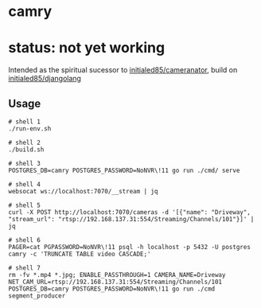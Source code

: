 # camry

# status: not yet working

Intended as the spiritual sucessor to [initialed85/cameranator](https://github.com/initialed85/cameranator), build on [initialed85/djangolang](https://github.com/initialed85/djangolang)

## Usage

```shell
# shell 1
./run-env.sh

# shell 2
./build.sh

# shell 3
POSTGRES_DB=camry POSTGRES_PASSWORD=NoNVR\!11 go run ./cmd/ serve

# shell 4
websocat ws://localhost:7070/__stream | jq

# shell 5
curl -X POST http://localhost:7070/cameras -d '[{"name": "Driveway", "stream_url": "rtsp://192.168.137.31:554/Streaming/Channels/101"}]' | jq

# shell 6
PAGER=cat PGPASSWORD=NoNVR\!11 psql -h localhost -p 5432 -U postgres camry -c 'TRUNCATE TABLE video CASCADE;'

# shell 7
rm -fv *.mp4 *.jpg; ENABLE_PASSTHROUGH=1 CAMERA_NAME=Driveway NET_CAM_URL=rtsp://192.168.137.31:554/Streaming/Channels/101 POSTGRES_DB=camry POSTGRES_PASSWORD=NoNVR\!11 go run ./cmd segment_producer
```
